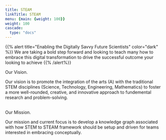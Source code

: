 ```yaml
---
title: STEAM
linkTitle: STEAM
menu: {main: {weight: 100}}
weight: 100
cascade: 
  type: "docs"
---
```


{{% alert title="Enabling the Digitally Savvy Future Scientists" color="dark" %}}
We are taking a bold step forward and looking to teach many how to embrace this digital transformation to drive the successful outcome your looking to achieve
{{% /alert%}}

<div class="-bg-primary p-3 display-6">Our Vision.</div>
<div class="-bg-200 p-3 display-10">

<p>

Our vision is to promote the integration of the arts (A) with the traditional STEM disciplines (Science, Technology, Engineering, Mathematics) to foster a more well-rounded, creative, and innovative approach to fundemental research and problem-solving.
</p>
</div>

<br>

<div class="-bg-primary p-3 display-6">Our Mission.</div>
<div class="-bg-200 p-3 display-10">
<p>

Our mission and current focus is to develop a knowledge graph associated with how STEM to STEAM framework should be setup and driven for teams interested in embracing conceptually.  
</p>

</div>

